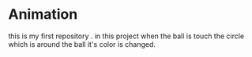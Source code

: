 # Animation
this is my first repository . in this project when the ball is touch the circle which is around the ball it's color is changed.
